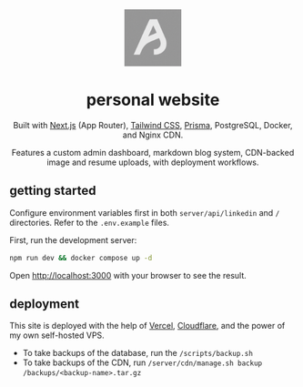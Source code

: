 <div align="center">
    <img alt="Logo" src="public/logo.png" width="100" />
</div>
<h1 align="center">
    personal website
</h1>
<p align="center">
    Built with <a href="https://nextjs.org/">Next.js</a> (App Router), <a href="https://tailwindcss.com/">Tailwind CSS</a>, <a href="https://www.prisma.io/">Prisma</a>, PostgreSQL, Docker, and Nginx CDN.
</p>
<p align="center">
    Features a custom admin dashboard, markdown blog system, CDN-backed image and resume uploads, with deployment workflows.
</p>

## getting started

Configure environment variables first in both `server/api/linkedin` and `/` directories. Refer to the `.env.example` files.

First, run the development server:

```bash
npm run dev && docker compose up -d
```

Open [http://localhost:3000](http://localhost:3000) with your browser to see the result.

## deployment

This site is deployed with the help of <a href="https://vercel.com/">Vercel</a>, <a href="https://www.cloudflare.com/">Cloudflare</a>, and the power of my own self-hosted VPS.

- To take backups of the database, run the `/scripts/backup.sh`
- To take backups of the CDN, run `/server/cdn/manage.sh backup /backups/<backup-name>.tar.gz`
